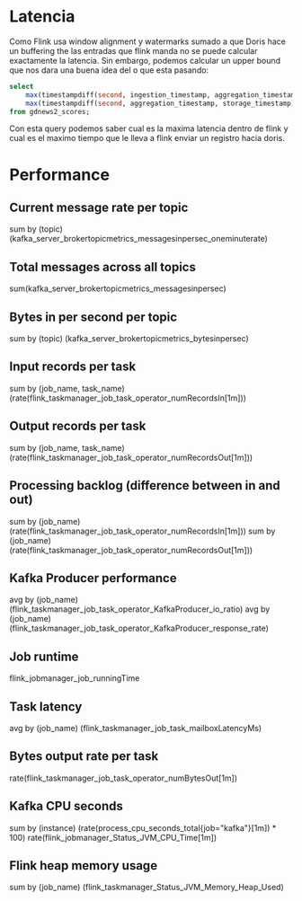 # Latencia 

Como Flink usa window alignment y watermarks sumado a que Doris hace un buffering the las entradas que flink manda no se puede calcular exactamente la latencia.
Sin embargo, podemos calcular un upper bound que nos dara una buena idea del o que esta pasando: 

```sql
select
    max(timestampdiff(second, ingestion_timestamp, aggregation_timestamp)) as i2s_max_diff,
    max(timestampdiff(second, aggregation_timestamp, storage_timestamp)) as max_storage_diff
from gdnews2_scores;
```

Con esta query podemos saber cual es la maxima latencia dentro de flink y cual es el maximo tiempo que le lleva a flink enviar un registro hacia doris.


# Performance

## Current message rate per topic
sum by (topic) (kafka_server_brokertopicmetrics_messagesinpersec_oneminuterate)

## Total messages across all topics
sum(kafka_server_brokertopicmetrics_messagesinpersec)

## Bytes in per second per topic
sum by (topic) (kafka_server_brokertopicmetrics_bytesinpersec)

## Input records per task
sum by (job_name, task_name) (rate(flink_taskmanager_job_task_operator_numRecordsIn[1m]))

## Output records per task
sum by (job_name, task_name) (rate(flink_taskmanager_job_task_operator_numRecordsOut[1m]))

## Processing backlog (difference between in and out)
sum by (job_name) (rate(flink_taskmanager_job_task_operator_numRecordsIn[1m])) 
sum by (job_name) (rate(flink_taskmanager_job_task_operator_numRecordsOut[1m]))

## Kafka Producer performance
avg by (job_name) (flink_taskmanager_job_task_operator_KafkaProducer_io_ratio)
avg by (job_name) (flink_taskmanager_job_task_operator_KafkaProducer_response_rate)

## Job runtime
flink_jobmanager_job_runningTime

## Task latency
avg by (job_name) (flink_taskmanager_job_task_mailboxLatencyMs)

## Bytes output rate per task
rate(flink_taskmanager_job_task_operator_numBytesOut[1m])

## Kafka CPU seconds
sum by (instance) (rate(process_cpu_seconds_total{job="kafka"}[1m]) * 100)
rate(flink_jobmanager_Status_JVM_CPU_Time[1m])

## Flink heap memory usage
sum by (job_name) (flink_taskmanager_Status_JVM_Memory_Heap_Used)